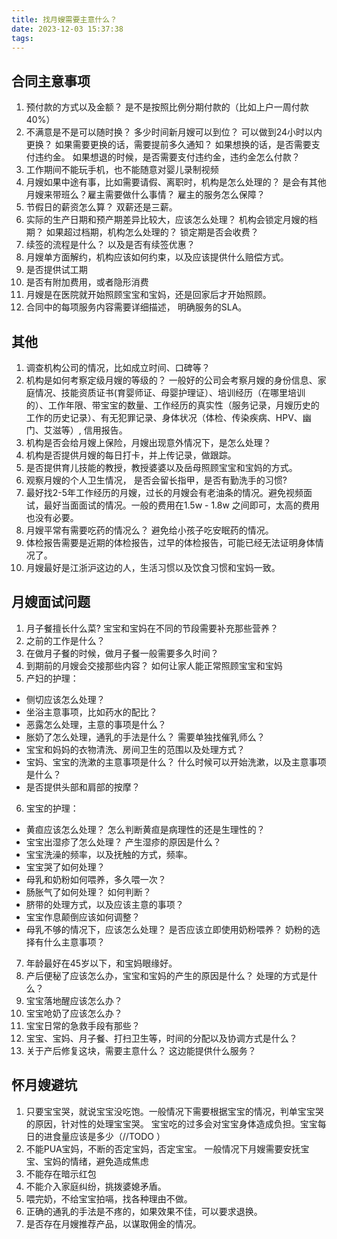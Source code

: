 ```yaml
---
title: 找月嫂需要主意什么？
date: 2023-12-03 15:37:38
tags:
---
```

##  合同主意事项
1. 预付款的方式以及金额？ 是不是按照比例分期付款的（比如上户一周付款40%）
2. 不满意是不是可以随时换？ 多少时间新月嫂可以到位？ 可以做到24小时以内更换？ 如果需要更换的话，需要提前多久通知？ 如果想换的话，是否需要支付违约金。 如果想退的时候，是否需要支付违约金，违约金怎么付款？ 
3. 工作期间不能玩手机，也不能随意对婴儿录制视频
4. 月嫂如果中途有事，比如需要请假、离职时，机构是怎么处理的？ 是会有其他月嫂来带班么？雇主需要做什么事情？ 雇主的服务怎么保障？ 
5. 节假日的薪资怎么算？ 双薪还是三薪。
6. 实际的生产日期和预产期差异比较大，应该怎么处理？ 机构会锁定月嫂的档期？ 如果超过档期，机构怎么处理的？ 锁定期是否会收费？ 
7. 续签的流程是什么？ 以及是否有续签优惠？
8. 月嫂单方面解约，机构应该如何约束，以及应该提供什么赔偿方式。
9. 是否提供试工期
10. 是否有附加费用，或者隐形消费
11. 月嫂是在医院就开始照顾宝宝和宝妈，还是回家后才开始照顾。
12. 合同中的每项服务内容需要详细描述， 明确服务的SLA。

## 其他
1. 调查机构公司的情况，比如成立时间、口碑等？
2. 机构是如何考察定级月嫂的等级的？ 一般好的公司会考察月嫂的身份信息、家庭情况、技能资质证书(育婴师证、母婴护理证）、培训经历（在哪里培训的）、工作年限、带宝宝的数量、工作经历的真实性（服务记录，月嫂历史的工作的历史记录）、有无犯罪记录、身体状况（体检、传染疾病、HPV、幽门、艾滋等）, 信用报告。
3. 机构是否会给月嫂上保险，月嫂出现意外情况下，是怎么处理？ 
4. 机构是否提供月嫂的每日打卡，并上传记录，做跟踪。
5. 是否提供育儿技能的教授，教授婆婆以及岳母照顾宝宝和宝妈的方式。
6. 观察月嫂的个人卫生情况， 是否会留长指甲，是否有勤洗手的习惯?
7. 最好找2-5年工作经历的月嫂，过长的月嫂会有老油条的情况。避免视频面试，最好当面面试的情况。一般的费用在1.5w - 1.8w 之间即可，太高的费用也没有必要。
8. 月嫂平常有需要吃药的情况么？ 避免给小孩子吃安眠药的情况。
9. 体检报告需要是近期的体检报告，过早的体检报告，可能已经无法证明身体情况了。
10. 月嫂最好是江浙沪这边的人，生活习惯以及饮食习惯和宝妈一致。 



## 月嫂面试问题
1. 月子餐擅长什么菜? 宝宝和宝妈在不同的节段需要补充那些营养？ 
2. 之前的工作是什么？  
3. 在做月子餐的时候，做月子餐一般需要多久时间？ 
4. 到期前的月嫂会交接那些内容？ 如何让家人能正常照顾宝宝和宝妈
5. 产妇的护理：
- 侧切应该怎么处理？ 
- 坐浴主意事项，比如药水的配比？ 
- 恶露怎么处理，主意的事项是什么？ 
- 胀奶了怎么处理，通乳的手法是什么？ 需要单独找催乳师么？ 
- 宝宝和妈妈的衣物清洗、房间卫生的范围以及处理方式？
- 宝妈、宝宝的洗漱的主意事项是什么？  什么时候可以开始洗漱，以及主意事项是什么？ 
- 是否提供头部和肩部的按摩？ 

6. 宝宝的护理：
- 黄疸应该怎么处理？ 怎么判断黄疸是病理性的还是生理性的？ 
- 宝宝出湿疹了怎么处理？ 产生湿疹的原因是什么？ 
- 宝宝洗澡的频率，以及抚触的方式，频率。
- 宝宝哭了如何处理？ 
- 母乳和奶粉如何喂养，多久喂一次？ 
- 肠胀气了如何处理？ 如何判断？
- 脐带的处理方式，以及应该主意的事项？
- 宝宝作息颠倒应该如何调整？ 
- 母乳不够的情况下，应该怎么处理？ 是否应该立即使用奶粉喂养？ 奶粉的选择有什么主意事项？
7. 年龄最好在45岁以下，和宝妈眼缘好。
8. 产后便秘了应该怎么办，宝宝和宝妈的产生的原因是什么？ 处理的方式是什么？ 
9. 宝宝落地醒应该怎么办？ 
10. 宝宝呛奶了应该怎么办？ 
11. 宝宝日常的急救手段有那些？ 
12. 宝宝、宝妈、月子餐、打扫卫生等，时间的分配以及协调方式是什么？ 
13. 关于产后修复这块，需要主意什么？ 这边能提供什么服务？ 
 


## 怀月嫂避坑
1. 只要宝宝哭，就说宝宝没吃饱。一般情况下需要根据宝宝的情况，判单宝宝哭的原因，针对性的处理宝宝哭。 宝宝吃的过多会对宝宝身体造成负担。宝宝每日的进食量应该是多少（//TODO ）
2. 不能PUA宝妈，不断的否定宝妈，否定宝宝。 一般情况下月嫂需要安抚宝宝、宝妈的情绪，避免造成焦虑
3. 不能存在暗示红包
4. 不能介入家庭纠纷，挑拨婆媳矛盾。 
5. 喂完奶，不给宝宝拍嗝，找各种理由不做。 
6. 正确的通乳的手法是不疼的，如果效果不佳，可以要求退换。
7. 是否存在月嫂推荐产品，以谋取佣金的情况。 

